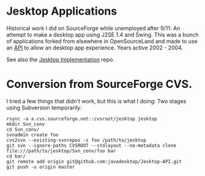 # Jesktop Applications

Historical work I did on SourceForge while unemployed after 9/11: An attempt to make a desktop app using J2SE 1.4 
and Swing. This was a bunch of applications forked from elsewhere in OpenSourceLand and made to use an [API](https://github.com/javadesktop/Jesktop-API) to allow an desktop app experience. Years active 2002 - 2004.

See also the [Jesktop Implementation](https://github.com/javadesktop/Jesktop-Implementation) repo.

# Conversion from SourceForge CVS.

I tried a few things that didn't work, but this is what I doing: Two stages using Subversion temporarily:

```
rsync -a a.cvs.sourceforge.net::cvsroot/jesktop jesktop
mkdir Svn_conv
cd Svn_conv/
svnadmin create foo
cvs2svn --existing-svnrepos -s foo /path/to/jesktop
git svn --ignore-paths CVSROOT --stdlayout --no-metadata clone file:///path/to/jesktop/Svn_conv/foo bar 
cd bar/
git remote add origin git@github.com:javadesktop/Jesktop-API.git
git push -u origin master
```
